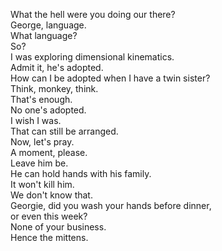 

What the hell were you doing our there?    
George, language.   
What language?   
So?   
I was exploring dimensional kinematics.   
Admit it, he's adopted.   
How can I be adopted when I have a twin sister?   
Think, monkey, think.   
That's enough.   
No one's adopted.   
I wish I was.   
That can still be arranged.   
Now, let's pray.   
A moment, please.   
Leave him be.   
He can hold hands with his family.   
It won't kill him.   
We don't know that.   
Georgie, did you wash your hands before dinner,   
or even this week?   
None of your business.   
Hence the mittens.   




